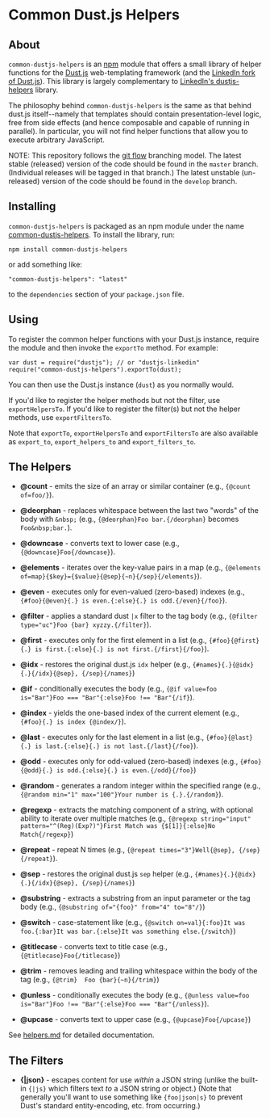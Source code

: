 # Common Dust.js Helpers

## About

`common-dustjs-helpers` is an [npm](https://npmjs.org/) module that offers a small library of helper functions for the [Dust.js](http://akdubya.github.io/dustjs/) web-templating framework (and the [LinkedIn fork of Dust.js](https://github.com/linkedin/dustjs)).  This library is largely complementary to [LinkedIn's dustjs-helpers](https://github.com/linkedin/dustjs-helpers) library.

The philosophy behind `common-dustjs-helpers` is the same as that behind dust.js itself--namely that templates should contain presentation-level logic, free from side effects (and hence composable and capable of running in parallel).  In particular, you will not find helper functions that allow you to execute arbitrary JavaScript.

NOTE: This repository follows the [git flow](https://github.com/nvie/gitflow) branching model.  The latest stable (released) version of the code should be found in the `master` branch.  (Individual releases will be tagged in that branch.) The latest unstable (un-released) version of the code should be found in the `develop` branch.

## Installing

`common-dustjs-helpers` is packaged as an npm module under the name [common-dustjs-helpers](https://npmjs.org/package/common-dustjs-helpers).  To install the library, run:

    npm install common-dustjs-helpers

or add something like:

    "common-dustjs-helpers": "latest"

to the `dependencies` section of your `package.json` file.

## Using

To register the common helper functions with your Dust.js instance, require the module and then invoke the `exportTo` method.  For example:

    var dust = require("dustjs"); // or "dustjs-linkedin"
    require("common-dustjs-helpers").exportTo(dust);

You can then use the Dust.js instance (`dust`) as you normally would.

If you'd like to register the helper methods but not the filter, use `exportHelpersTo`.  If you'd like to register the filter(s) but not the helper methods, use `exportFiltersTo`.

Note that `exportTo`, `exportHelpersTo` and `exportFiltersTo` are also available as `export_to`, `export_helpers_to` and `export_filters_to`.

## The Helpers

 * **@count** - emits the size of an array or similar container (e.g., `{@count of=foo/}`).

 * **@deorphan** - replaces whitespace between the last two "words" of the body with `&nbsp;` (e.g., `{@deorphan}Foo bar.{/deorphan}` becomes `Foo&nbsp;bar.`).

 * **@downcase** - converts text to lower case (e.g., `{@downcase}Foo{/downcase}`).

 * **@elements** - iterates over the key-value pairs in a map (e.g., `{@elements of=map}{$key}={$value}{@sep}{~n}{/sep}{/elements}`).

 * **@even** - executes only for even-valued (zero-based) indexes (e.g., `{#foo}{@even}{.} is even.{:else}{.} is odd.{/even}{/foo}`).

 * **@filter** - applies a standard dust `|x` filter to the tag body (e.g., `{@filter type="uc"}Foo {bar} xyzzy.{/filter}`).

 * **@first** - executes only for the first element in a list (e.g., `{#foo}{@first}{.} is first.{:else}{.} is not first.{/first}{/foo}`).

 * **@idx** - restores the original dust.js `idx` helper (e.g., `{#names}{.}{@idx}{.}{/idx}{@sep}, {/sep}{/names}`)

 * **@if** - conditionally executes the body (e.g., `{@if value=foo is="Bar"}Foo === "Bar"{:else}Foo !== "Bar"{/if}`).

 * **@index** - yields the one-based index of the current element (e.g., `{#foo}{.} is index {@index/}`).

 * **@last** - executes only for the last element in a list (e.g., `{#foo}{@last}{.} is last.{:else}{.} is not last.{/last}{/foo}`).

 * **@odd** - executes only for odd-valued (zero-based) indexes (e.g., `{#foo}{@odd}{.} is odd.{:else}{.} is even.{/odd}{/foo}`)

 * **@random** - generates a random integer within the specified range (e.g., `{@random min="1" max="100"}Your number is {.}.{/random}`).

 * **@regexp** - extracts the matching component of a string, with optional ability to iterate over multiple matches (e.g., `{@regexp string="input" pattern="^(Reg)(Exp?)"}First Match was {$[1]}{:else}No Match{/regexp}`)

 * **@repeat** - repeat N times (e.g., `{@repeat times="3"}Well{@sep}, {/sep}{/repeat}`).

 * **@sep** - restores the original dust.js `sep` helper (e.g., `{#names}{.}{@idx}{.}{/idx}{@sep}, {/sep}{/names}`)

 * **@substring** - extracts a substring from an input parameter or the tag body (e.g., `{@substring of="{foo}" from="4" to="8"/}`)

 * **@switch** - case-statement like (e.g., `{@switch on=val}{:foo}It was foo.{:bar}It was bar.{:else}It was something else.{/switch}`)

 * **@titlecase** - converts text to title case (e.g., `{@titlecase}Foo{/titlecase}`)

 * **@trim** - removes leading and trailing whitespace within the body of the tag (e.g., `{@trim}  Foo {bar}{~n}{/trim}`)

 * **@unless** - conditionally executes the body (e.g., `{@unless value=foo is="Bar"}Foo !== "Bar"{:else}Foo === "Bar"{/unless}`).

 * **@upcase** - converts text to upper case (e.g., `{@upcase}Foo{/upcase}`)

See [helpers.md](https://github.com/rodw/common-dustjs-helpers/blob/master/docs/helpers.md) for detailed documentation.

## The Filters

 * **{|json}** - escapes content for use *within* a JSON string (unlike the built-in `{|js}` which filters text *to* a JSON string or object.)  (Note that generally you'll want to use something like `{foo|json|s}` to prevent Dust's standard entity-encoding, etc. from occurring.)
